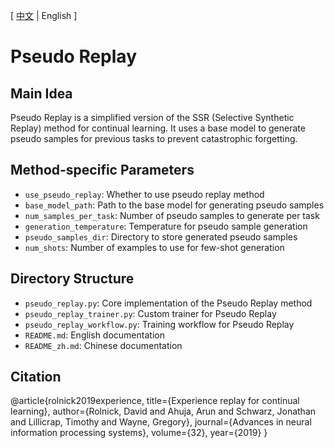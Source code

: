 [ [中文](README_zh.md) | English ]

# Pseudo Replay

## Main Idea
Pseudo Replay is a simplified version of the SSR (Selective Synthetic Replay) method for continual learning. It uses a base model to generate pseudo samples for previous tasks to prevent catastrophic forgetting.

## Method-specific Parameters
- `use_pseudo_replay`: Whether to use pseudo replay method
- `base_model_path`: Path to the base model for generating pseudo samples
- `num_samples_per_task`: Number of pseudo samples to generate per task
- `generation_temperature`: Temperature for pseudo sample generation
- `pseudo_samples_dir`: Directory to store generated pseudo samples
- `num_shots`: Number of examples to use for few-shot generation

## Directory Structure
- `pseudo_replay.py`: Core implementation of the Pseudo Replay method
- `pseudo_replay_trainer.py`: Custom trainer for Pseudo Replay
- `pseudo_replay_workflow.py`: Training workflow for Pseudo Replay
- `README.md`: English documentation
- `README_zh.md`: Chinese documentation

## Citation
@article{rolnick2019experience,
  title={Experience replay for continual learning},
  author={Rolnick, David and Ahuja, Arun and Schwarz, Jonathan and Lillicrap, Timothy and Wayne, Gregory},
  journal={Advances in neural information processing systems},
  volume={32},
  year={2019}
}